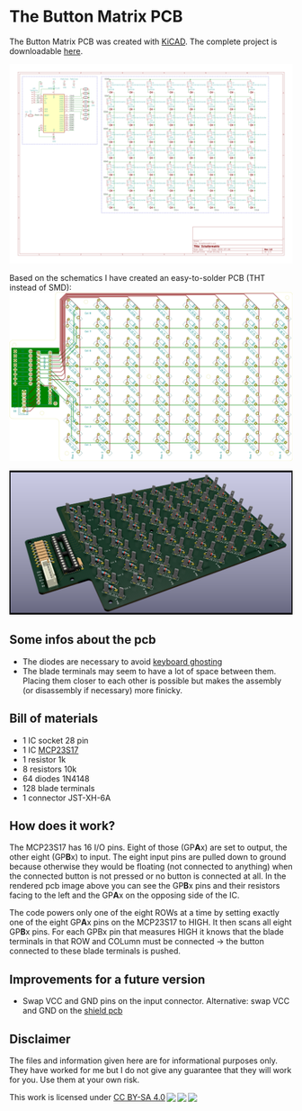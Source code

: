 # The Button Matrix PCB

The Button Matrix PCB was created with [KiCAD](https://kicad-pcb.org/). The complete project is downloadable [here](files/ButtonMatrix-Kicad.zip).

![the schematics](images/ButtonMatrixSchematics.png)

Based on the schematics I have created an easy-to-solder PCB (THT instead of SMD):
![the pcb](images/Schaltermatrix-brd.svg)


![the rendered pcb](images/Schaltermatrix2.png)

## Some infos about the pcb
- The diodes are necessary to avoid [keyboard ghosting](https://en.wikipedia.org/wiki/Rollover_(key)#Ghosting)
- The blade terminals may seem to have a lot of space between them. Placing them closer to each other is possible but makes the assembly (or disassembly if necessary) more finicky.

## Bill of materials
-   1 IC socket 28 pin
-   1 IC [MCP23S17](https://www.microchip.com/wwwproducts/en/MCP23S17)
-   1 resistor 1k
-   8 resistors 10k
-  64 diodes 1N4148
- 128 blade terminals
-   1 connector JST-XH-6A

## How does it work?
The MCP23S17 has 16 I/O pins. Eight of those (GP<b>A</b>x) are set to output, the other eight (GP<b>B</b>x) to input. The eight input pins are pulled down to ground because otherwise they would be floating (not connected to anything) when the connected button is not pressed or no button is connected at all. In the rendered pcb image above you can see the GP<b>B</b>x pins and their resistors facing to the left and the GP<b>A</b>x on the opposing side of the IC.

The code powers only one of the eight ROWs at a time by setting exactly one of the eight GP<b>A</b>x pins on the MCP23S17 to HIGH. It then scans all eight GP<b>B</b>x pins. For each GPBx pin that measures HIGH it knows that the blade terminals in that ROW and COLumn must be connected -> the button connected to these blade terminals is pushed.

## Improvements for a future version
- Swap VCC and GND pins on the input connector. Alternative: swap VCC and GND on the [shield pcb](../shield/shield.md)


## Disclaimer
The files and information given here are for informational purposes only. They have worked for me but I do not give any guarantee that they will work for you. Use them at your own risk.

<p xmlns:dct="http://purl.org/dc/terms/" xmlns:cc="http://creativecommons.org/ns#" class="license-text">This work   is licensed under <a rel="license" href="https://creativecommons.org/licenses/by-sa/4.0">CC BY-SA 4.0<img style="height:22px!important;margin-left:3px;vertical-align:text-bottom;" src="https://mirrors.creativecommons.org/presskit/icons/cc.svg?ref=chooser-v1" /><img style="height:22px!important;margin-left:3px;vertical-align:text-bottom;" src="https://mirrors.creativecommons.org/presskit/icons/by.svg?ref=chooser-v1" /><img style="height:22px!important;margin-left:3px;vertical-align:text-bottom;" src="https://mirrors.creativecommons.org/presskit/icons/sa.svg?ref=chooser-v1" /></a></p>